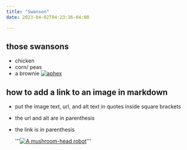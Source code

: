 ```yaml
---
title: "Swanson"
date: 2023-04-02T04:23:16-04:00

---
```


## those swansons
- chicken
- corn/ peas
- a brownie 
 [![aphex](https://i.ytimg.com/vi/KEUFLwl-Ac8/hqdefault.jpg?sqp=-oaymwEcCOADEI4CSFTyq4qpAw4IARUAAIhCGAFwAcABBg==&rs=AOn4CLAbFUtbBd_umh8Gbbmji_XJNn3N1w)](https://www.youtube.com/watch?v=KEUFLwl-Ac8&pp=ygUbYXBoZXggdHdpbiBtYXNoZWQgcG90YXRvZXMg)

## how to add a link to an image in markdown
- put the image text, url, and alt text in quotes inside square brackets
- the url and alt are in parenthesis
- the link is in parenthesis

    '''[![A mushroom-head robot](/assets/images/codey.jpg 'Codey the Codecademy mascot')](https://codecademy.com)'''
